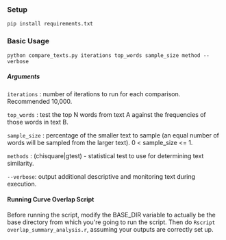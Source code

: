 ### Setup
```pip install requirements.txt```

### Basic Usage
```python compare_texts.py iterations top_words sample_size method --verbose```

##### Arguments
``` iterations ```  : number of iterations to run for each comparison. Recommended 10,000.

``` top_words ``` : test the top N words from text A against the frequencies of those words in text B.

``` sample_size ``` : percentage of the smaller text to sample (an equal number of words will be sampled from the larger text). 0 < sample_size <= 1.

``` methods ``` : (chisquare|gtest) - statistical test to use for determining text similarity.

``` --verbose ```: output additional descriptive and monitoring text during execution.


#### Running Curve Overlap Script
Before running the script, modify the BASE_DIR variable to actually be the base directory from which you're going to run the script. Then do ``` Rscript overlap_summary_analysis.r ```, assuming your outputs are correctly set up.
